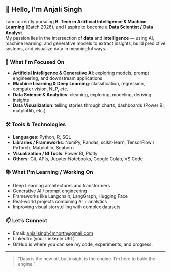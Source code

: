 ## 👋 Hello, I'm Anjali Singh

I am currently pursuing **B. Tech in Artificial Intelligence & Machine Learning** (Batch 2026), and I aspire to become a **Data Scientist / Data Analyst**.  
My passion lies in the intersection of **data** and **intelligence** — using AI, machine learning, and generative models to extract insights, build predictive systems, and visualize data in meaningful ways.

### 🎯 What I'm Focused On
- **Artificial Intelligence & Generative AI**: exploring models, prompt engineering, and downstream applications  
- **Machine Learning & Deep Learning**: classification, regression, computer vision, NLP, etc.  
- **Data Science & Analytics**: cleaning, exploring, modeling, deriving insights  
- **Data Visualization**: telling stories through charts, dashboards (Power BI, matplotlib, etc.)

### 🛠️ Tools & Technologies
- **Languages**: Python, R, SQL  
- **Libraries / Frameworks**: NumPy, Pandas, scikit-learn, TensorFlow / PyTorch, Matplotlib, Seaborn
- **Visualization / BI Tools**: Power BI, Plotly  
- **Others**: Git, APIs, Jupyter Notebooks, Google Colab, VS Code

### 📚 What I'm Learning / Working On
- Deep Learning architectures and transformers  
- Generative AI / prompt engineering
- Frameworks like Langchain, LangGraph, Hugging Face
- Real-world projects combining AI + analytics  
- Improving visual storytelling with complex datasets  

### 📫 Let’s Connect
- Email: [anjalisingh4mnorth@gmail.com](mailto:anjalisingh4mnorth@gmail.com)  
- LinkedIn: (your LinkedIn URL)  
- GitHub is where you can see my code, experiments, and progress.

---

> “Data is the new oil, but insight is the engine. I’m here to build the engine.”


